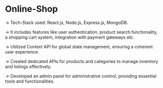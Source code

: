 # Online-Shop

-> Tech-Stack used: React.js, Node.js, Express.js, MongoDB.

-> It includes features like user authentication, product search functionality, a shopping cart system, integration with payment gateways etc.

-> Utilized Context API for global state management, ensuring a coherent user experience.

-> Created dedicated APIs for products and categories to manage inventory and listings effectively.

-> Developed an admin panel for administrative control, providing essential tools and functionalities.
